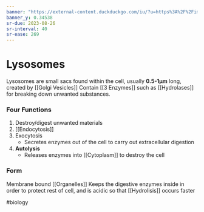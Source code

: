 ```yaml
---
banner: "https://external-content.duckduckgo.com/iu/?u=https%3A%2F%2Fimages.fineartamerica.com%2Fimages-medium-large%2Fcoloured-tem-of-mammalian-lysosomes-dr-gopal-murti.jpg&f=1&nofb=1&ipt=79a898bc7aec03ac2a3ea7a0f89d912177b07c005995482dbfa7b69fa6635d6a&ipo=images"
banner_y: 0.34538
sr-due: 2023-08-26
sr-interval: 40
sr-ease: 269
---
```

# Lysosomes

Lysosomes are small sacs found within the cell, usually **0.5-1µm** long, created by [[Golgi Vesicles]] 
Contain [[3 Enzymes]] such as [[Hydrolases]] for breaking down unwanted substances.

### Four Functions
1. Destroy/digest unwanted materials
2. [[Endocytosis]]
3. Exocytosis
	- Secretes enzymes out of the cell to carry out extracellular digestion
4. **Autolysis**
	- Releases enzymes into [[Cytoplasm]] to destroy the cell

### Form
Membrane bound [[Organelles]]
Keeps the digestive enzymes inside in order to protect rest of cell, and is acidic so that [[Hydrolisis]] occurs faster

#biology 